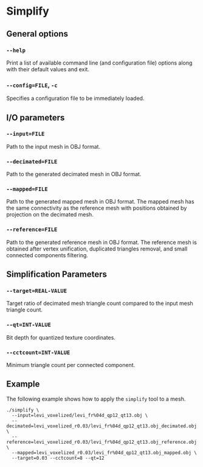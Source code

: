 Simplify
========

General options
---------------

### `--help`
Print a list of available command line (and configuration file) options
along with their default values and exit.

### `--config=FILE`, `-c`
Specifies a configuration file to be immediately loaded.


I/O parameters
--------------

### `--input=FILE`
Path to the input mesh in OBJ format.

### `--decimated=FILE`
Path to the generated decimated mesh in OBJ format.

### `--mapped=FILE`
Path to the generated mapped mesh in OBJ format. The mapped mesh has the same
connectivity as the reference mesh with positions obtained by projection on
the decimated mesh.

### `--reference=FILE`
Path to the generated reference mesh in OBJ format. The reference mesh is
obtained after vertex unification, duplicated triangles removal, and small
connected components filtering.


Simplification Parameters
-------------------------

### `--target=REAL-VALUE`
Target ratio of decimated mesh triangle count compared to the input mesh
triangle count.

### `--qt=INT-VALUE`
Bit depth for quantized texture coordinates.

### `--cctcount=INT-VALUE`
Minimum triangle count per connected component.


Example
-------
The following example shows how to apply the `simplify` tool to a mesh.

```console
./simplify \
  --input=levi_voxelized/levi_fr%04d_qp12_qt13.obj \
  --decimated=levi_voxelized_r0.03/levi_fr%04d_qp12_qt13.obj_decimated.obj \
  --reference=levi_voxelized_r0.03/levi_fr%04d_qp12_qt13.obj_reference.obj \
  --mapped=levi_voxelized_r0.03/levi_fr%04d_qp12_qt13.obj_mapped.obj \
  --target=0.03 --cctcount=8 --qt=12
```
